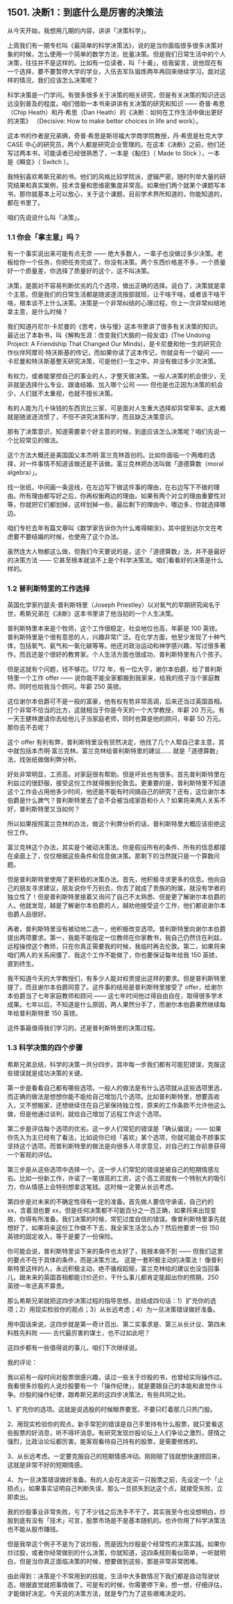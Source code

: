 ## 1501. 决断1：到底什么是厉害的决策法

从今天开始，我想用几期的内容，讲讲「决策科学」。

上周我们有一期专栏叫《最简单的科学决策法》，说的是当你面临很多很多决策对象的时候，怎么使用一个简单的数学方法，批量决策。但是我们日常生活中的个人决策，往往并不是这样的。比如有一位读者，叫「十甫」，给我留言，说他现在有一个选择，要不要暂停大学的学业，入伍去军队锻炼两年再回来继续学习。面对这样的情况，我们应该怎么决策呢？

科学决策是一门学问。有很多很多关于决策的相关研究，但是有关决策的知识还远远没到普及的程度。咱们借助一本书来讲讲有关决策的研究和知识 —— 奇普·希思（Chip Heath）和丹·希思（Dan Heath）的《决断：如何在工作生活中做出更好的决策》 （Decisive: How to make better choices in life and work）。

这本书的作者是兄弟俩，奇普·希思是斯坦福大学商学院教授，丹·希思是杜克大学 CASE 中心的研究员，两个人都是研究企业管理的。在这本《决断》之前，他们还写过两本书，可能读者已经很熟悉了，一本是《黏住》（ Made to Stick ），一本是《瞬变》（ Switch ）。

我特别喜欢希斯兄弟的书。他们的风格比较学院派，逻辑严密，随时列举大量的研究结果和真实案例，技术含量和思维密集度非常高。如果他们两个就某个课题写本书，那你就基本上可以放心，关于这个课题，目前学术界所知道的，你能知道的，都在书里了。

咱们先说说什么叫「决策」。

### 1.1 你会「拿主意」吗？

有一个事实说出来可能有点无奈 —— 绝大多数人，一辈子也没做过多少决策。老板给你一个任务，你把任务完成了，你没有决策。两个东西价格差不多，一个质量好一个质量差，你选择了质量好的这个，这不叫决策。

决策，是面对不容易判断优劣的几个选项，做出正确的选择。说白了，决策就是拿个主意。但是我们的日常生活都是随波逐流按部就班，让干啥干啥，或者该干啥干啥，根本谈不上什么决策。决策是一个非常纠结的心理过程，你上一次非常纠结地拿主意，是什么时候？

我们知道丹尼尔·卡尼曼的《思考，快与慢》这本书里讲了很多有关决策的知识。最近出了本新书，叫《解构生涯：改变我们大脑的一段友谊》(The Undoing Project: A Friendship That Changed Our Minds)，是卡尼曼和他一生的研究合作伙伴阿摩司·特沃斯基的传记，而如果你读了这本传记，你就会有一个疑问 —— 卡尼曼和特沃斯基整天研究决策，可是他们一生之中，并没有做过多少次决策。

有权力，或者能掌控自己的事业的人，才整天做决策。一般人决策的机会很少，无非就是选择什么专业、跟谁结婚、加入哪个公司 —— 但也是也正因为决策的机会少，人们就不太重视，也就不擅长决策。

有的人能为几十块钱的东西货比三家，可是面对人生重大选择却异常草率。这大概就是随波逐流惯了，不但不讲究决策科学，而且缺乏决策意识。

那有了决策意识，知道需要拿个好主意的时候，到底应该怎么决策呢？咱们先说一个比较常见的做法。

这个方法大概还是美国国父本杰明·富兰克林首创的。比如你面临一个两难的选择，对一件事情不知道该做还是不该做。富兰克林把办法叫做「道德算数（moral algebra）」。

找一张纸，中间画一条竖线，在左边写下做这件事的理由，在右边写下不做的理由。所有理由都写好之后，你再权衡两边的理由。如果有两个对立的理由重要性对等，你就把它们都划掉，这样划掉一些，最后剩下的理由中，哪边多，你就选择哪边。

咱们专栏去年有篇文章叫《数学家告诉你为什么难得糊涂》，其中提到达尔文在考虑要不要结婚的时候，也使用了这个办法。

虽然连大人物都这么做，但我们今天要说的是，这个「道德算数」法，并不是最好的决策方法 —— 它甚至根本就谈不上是个科学决策法。咱们看看好的决策是什么样的。

### 1.2 普利斯特里的工作选择

英国化学家约瑟夫·普利斯特里（Joseph Priestley）以对氧气的早期研究闻名于世，希斯兄弟在《决断》这本书里讲了他当初的一个人生决策。

普利斯特里本来是个牧师，这个工作很稳定，社会地位也高，年薪是 100 英镑。普利斯特里是个很有意思的人，兴趣非常广泛。在化学方面，他至少发现了十种气体，包括氧气、氨气和一氧化碳等等。他还对政治运动和神学感兴趣，写过很多著作，而且还是个很好的教育家。个人生活方面也很成功，普利斯特里有八个孩子。

但是这就有个问题，钱不够花。1772 年，有一位大亨，谢尔本伯爵，给了普利斯特里一个工作 offer —— 说你能不能全家都搬到我家来，给我的孩子当个家庭教师，同时也给我当个顾问，年薪 250 英镑。

这位谢尔本伯爵可不是一般的富豪，他有权有势非常高调，后来还当过英国首相。打个非常不恰当的比方，这就相当于你是今天的一个大学教授，年薪 20 万元。有一天王健林邀请你去给他儿子当家庭老师，同时也算是他的顾问，年薪 50 万元。那你去不去呢？

这个 offer 有利有弊，普利斯特里没有贸然决定，他找了几个人帮自己拿主意，其中就包括本杰明·富兰克林。富兰克林给普利斯特里的建议…… 就是「道德算数」法，找张纸做做利弊分析。

好处非常明显，工资高，对家庭很有帮助。但是坏处也有很多。首先普利斯特里在利兹过的很舒服，接受这份工作就得搬到伦敦去。更重要的是，普利斯特里不知道这个工作会占用他多少时间，他还能不能有时间搞自己的研究？还有，这位谢尔本伯爵是什么脾气？普利斯特里去了会不会被当成家臣和仆人？如果将来两人关系不好，普利斯特里又当如何？

所以如果按照富兰克林的办法，做这个利弊分析的话，普利斯特里大概应该拒绝这份工作。

富兰克林这个办法，其实是个被动决策法。你是假设所有的条件、所有的信息都摆在桌面上了，仅仅根据这些条件和信息做决策。那剩下的当然就只是一个算数问题。

但是普利斯特里使用了更积极的决策办法。首先，他积极寻求更多的信息。他向自己的朋友寻求建议，朋友说你千万别去，你去了就成了贵族的附属，就没有学者的独立性了！但是普利斯特里接着又询问了自己不太熟悉、但是更了解谢尔本伯爵的人。他就发现，越是了解谢尔本伯爵的人，越劝他接受这个工作，他们都说谢尔本伯爵人品很好。

再者，普利斯特里没有被动地二选一，他积极改变选项。普利斯特里向谢尔本伯爵提出两项要求。第一，我能不能指定一位教师在你家教书，我自己仍然住在利兹，远程操控这个教师，只在你真正需要我的时候，我临时再去伦敦。第二，如果将来咱们两人的关系闹僵了、我这个工作不能做了，你也要保证每年给我 150 英镑，直到终生。

我不知道今天的大学教授们，有多少人能对权贵提出这样的要求。但是普利斯特里提了，而且谢尔本伯爵同意了。这件事的结局是普利斯特里接受了 offer，给谢尔本伯爵当了七年家庭教师和顾问 —— 这七年时间他过得自由自在，取得很多学术成果。七年以后，不知道是什么原因，两人果然分手了，而谢尔本伯爵果然继续每年给普利斯特里 150 英镑。

这件事最值得我们学习的，还是普利斯特里的决策过程。

### 1.3 科学决策的四个步骤

希斯兄弟总结，科学的决策一共分四步。其中每一步我们都有可能犯错误，克服这些错误就是成功决策的关键。

第一步是看看自己都有哪些选项。一般人的做法是有什么选项就从这些选项里选，而正确的做法是想想你能不能给自己增加几个选项。比如普利斯特里，想要高收入，又不想搬家，还想继续住在自己家保持独立性，原来的工作条款不允许他这么做，但是他通过谈判，就给自己增加了远程工作这个选项。

第二步是评估每个选项的优劣。这一步人们常犯的错误是「确认偏误」—— 如果你先入为主已经有了看法，比如说你已经「喜欢」某个选项，你就可能会不顾事实坚持这个选项。而普利斯特里的做法是向很多人寻求意见，对自己的工作前景获得一个客观的评估。

第三步是从这些选项中选择一个。这一步人们常犯的错误是被自己的短期情感左右。比如一份新工作，许诺了一笔很高的工资，这个高工资就有一个特别大的吸引力，你从情感上会特别想拿这笔钱。这时候一定要从长远考虑。

第四步是对未来的不确定性得有一定的准备。首先做人要信守承诺，自己约的 xx，含着泪也要 xx，但是任何决策都不可能百分之一百正确，如果将来出现变故，你得有所准备。我们决策的时候，常犯过度自信的错误。像普利斯特里事先就想好了，如果将来这份工作做不下去，我全家生活怎么办？然后他要求一份 150 英镑的固定收入，等于是要了一份保险。

你可能会说，普利斯特里谈下来的条件也太好了，我根本做不到 —— 但我们这里的要点不在于具体的条件，而是决策方法。 这是一套积极主动的决策法！ 像普利斯特里这样的人，永远积极主动，绝不循规蹈矩，富兰克林给的建议也没当回事儿，跟未来的英国首相都能讨价还价，干什么事儿都肯定能超出你的预期，250 英镑一年还真不算贵。

那么希斯兄弟就把这四步决策过程的指导思想，总结成四句话：1）扩充你的选项；2）用现实检验你的观点；3）从长远考虑；4）为一旦决策错误做好准备。

用中国话来说，这四步就是第一奇计百出、第二实事求是、第三从长计议、第四未料胜先料败 —— 古代最厉害的谋士，也不过如此吧？

这四步都有一些值得说的事儿，咱们下次继续说。

我的评论：

我以前有一段时间对股票很感兴趣，读过一些关于炒股的书，也曾经实际操作过。我看很多炒股的人说炒股要有一个「操作纪律」，就是要跟自己的本能和直觉作斗争。炒股的操作纪律，跟希斯兄弟的这四步决策法，有些共同之处。

1、扩充你的选项。这就是说选股的时候眼界要宽，不要只盯着那几只热门股。

2、用现实检验你的观点。新手常犯的错误是自己手里持有什么股票，就只爱看这些股票的好消息，听不得坏消息。有研究发现炒股论坛上人们争论之激烈，感情之强烈，比政治论坛都厉害。能客观看待自己持有的股票，是需要修炼的。

3、从长远考虑。一定要克服自己的短期情感冲动。刚刚赔了钱就想快速捞回来，这就是非常不好的短期情感。

4、为一旦决策错误做好准备。有的人会在决定买一只股票之前，先设定一个「止损点」，如果事实证明自己判断失误，那么一旦损失到达这个点，就接受失败，立即卖出。

我的炒股事业非常失败，亏了不少钱之后洗手不干了。其实我至今也没想明白，炒股到底有没有「技术」可言，股票市场是不是基本随机的。也许你用了科学决策法也不能从股市赚钱。

但是我举这个例子不是为了说炒股，而是因为炒股是个经常性的决策实践。如果你炒过股，或者你经常做别的什么决策，你就知道，这四条规则看似简单，一听就明白，但是当你真正面临决策的时候，想要做到这些，那是非常非常困难。

由此得到：决策是个不常用到的技能，生活中大多数情况下我们都是自动驾驶状态，根据直觉就把事情做了。可是有的时候，你需要停下来，想一想，仔细评估，才能做好决定。今天说的决策方法，就是专门为了这些艰难决定的。
